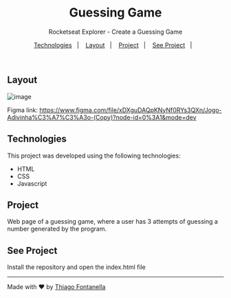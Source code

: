 <h1 align="center"> Guessing Game </h1>

<p align="center">Rocketseat Explorer - Create a Guessing Game</p>

<p align="center">
  <a href="#-technologies">Technologies</a>&nbsp;&nbsp;&nbsp;|&nbsp;&nbsp;&nbsp;
  <a href="#-layout">Layout</a>&nbsp;&nbsp;&nbsp;|&nbsp;&nbsp;&nbsp;
  <a href="#-project">Project</a>&nbsp;&nbsp;&nbsp;|&nbsp;&nbsp;&nbsp;
  <a href="#-see-project">See Project</a>&nbsp;&nbsp;&nbsp;|&nbsp;&nbsp;&nbsp;
</p>

<br>

## Layout

![image](https://github.com/Thiagofrf/guessing-game/assets/50845684/9601aad5-27c9-4057-957f-799c409f4c9f)

Figma link: https://www.figma.com/file/xDXguDAQpKNyNf0RYs3QXn/Jogo-Adivinha%C3%A7%C3%A3o-(Copy)?node-id=0%3A1&mode=dev

## Technologies

This project was developed using the following technologies: 

- HTML
- CSS
- Javascript

## Project

Web page of a guessing game, where a user has 3 attempts of guessing a number generated by the program. 

## See Project

Install the repository and open the index.html file

---

Made with ♥ by
<a href="https://linkedin.com/in/thiagofontanella">Thiago Fontanella</a>
